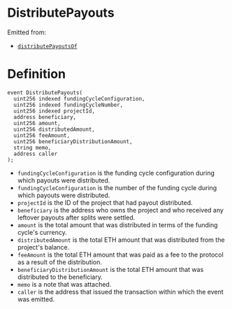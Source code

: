 # DistributePayouts

Emitted from:

* [`distributePayoutsOf`](../write/distributepayoutsof.md)

# Definition

```solidity
event DistributePayouts(
  uint256 indexed fundingCycleConfiguration,
  uint256 indexed fundingCycleNumber,
  uint256 indexed projectId,
  address beneficiary,
  uint256 amount,
  uint256 distributedAmount,
  uint256 feeAmount,
  uint256 beneficiaryDistributionAmount,
  string memo,
  address caller
);
```

* `fundingCycleConfiguration` is the funding cycle configuration during which payouts were distributed.
* `fundingCycleConfiguration` is the number of the funding cycle during which payouts were distributed.
* `projectId` is the ID of the project that had payout distributed.
* `beneficiary` is the address who owns the project and who received any leftover payouts after splits were settled.
* `amount` is the total amount that was distributed in terms of the funding cycle's currency.
* `distributedAmount` is the total ETH amount that was distributed from the project's balance.
* `feeAmount` is the total ETH amount that was paid as a fee to the protocol as a result of the distribution.
* `beneficiaryDistributionAmount` is the total ETH amount that was distributed to the beneficiary.
* `memo` is a note that was attached.
* `caller` is the address that issued the transaction within which the event was emitted.
